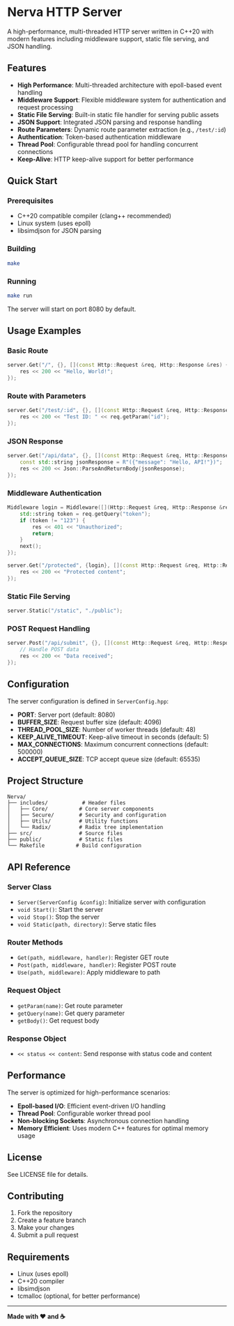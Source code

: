 # Nerva HTTP Server

A high-performance, multi-threaded HTTP server written in C++20 with modern features including middleware support, static file serving, and JSON handling.

## Features

- **High Performance**: Multi-threaded architecture with epoll-based event handling
- **Middleware Support**: Flexible middleware system for authentication and request processing
- **Static File Serving**: Built-in static file handler for serving public assets
- **JSON Support**: Integrated JSON parsing and response handling
- **Route Parameters**: Dynamic route parameter extraction (e.g., `/test/:id`)
- **Authentication**: Token-based authentication middleware
- **Thread Pool**: Configurable thread pool for handling concurrent connections
- **Keep-Alive**: HTTP keep-alive support for better performance

## Quick Start

### Prerequisites

- C++20 compatible compiler (clang++ recommended)
- Linux system (uses epoll)
- libsimdjson for JSON parsing

### Building

```bash
make
```

### Running

```bash
make run
```

The server will start on port 8080 by default.

## Usage Examples

### Basic Route

```cpp
server.Get("/", {}, [](const Http::Request &req, Http::Response &res) {
    res << 200 << "Hello, World!";
});
```

### Route with Parameters

```cpp
server.Get("/test/:id", {}, [](const Http::Request &req, Http::Response &res) {
    res << 200 << "Test ID: " << req.getParam("id");
});
```

### JSON Response

```cpp
server.Get("/api/data", {}, [](const Http::Request &req, Http::Response &res) {
    const std::string jsonResponse = R"({"message": "Hello, API!"})";
    res << 200 << Json::ParseAndReturnBody(jsonResponse);
});
```

### Middleware Authentication

```cpp
Middleware login = Middleware([](Http::Request &req, Http::Response &res, auto next) {
    std::string token = req.getQuery("token");
    if (token != "123") {
        res << 401 << "Unauthorized";
        return;
    }
    next();
});

server.Get("/protected", {login}, [](const Http::Request &req, Http::Response &res) {
    res << 200 << "Protected content";
});
```

### Static File Serving

```cpp
server.Static("/static", "./public");
```

### POST Request Handling

```cpp
server.Post("/api/submit", {}, [](const Http::Request &req, Http::Response &res) {
    // Handle POST data
    res << 200 << "Data received";
});
```

## Configuration

The server configuration is defined in `ServerConfig.hpp`:

- **PORT**: Server port (default: 8080)
- **BUFFER_SIZE**: Request buffer size (default: 4096)
- **THREAD_POOL_SIZE**: Number of worker threads (default: 48)
- **KEEP_ALIVE_TIMEOUT**: Keep-alive timeout in seconds (default: 5)
- **MAX_CONNECTIONS**: Maximum concurrent connections (default: 500000)
- **ACCEPT_QUEUE_SIZE**: TCP accept queue size (default: 65535)

## Project Structure

```
Nerva/
├── includes/           # Header files
│   ├── Core/          # Core server components
│   ├── Secure/        # Security and configuration
│   ├── Utils/         # Utility functions
│   └── Radix/         # Radix tree implementation
├── src/               # Source files
├── public/            # Static files
└── Makefile          # Build configuration
```

## API Reference

### Server Class

- `Server(ServerConfig &config)`: Initialize server with configuration
- `void Start()`: Start the server
- `void Stop()`: Stop the server
- `void Static(path, directory)`: Serve static files

### Router Methods

- `Get(path, middleware, handler)`: Register GET route
- `Post(path, middleware, handler)`: Register POST route
- `Use(path, middleware)`: Apply middleware to path

### Request Object

- `getParam(name)`: Get route parameter
- `getQuery(name)`: Get query parameter
- `getBody()`: Get request body

### Response Object

- `<< status << content`: Send response with status code and content

## Performance

The server is optimized for high-performance scenarios:

- **Epoll-based I/O**: Efficient event-driven I/O handling
- **Thread Pool**: Configurable worker thread pool
- **Non-blocking Sockets**: Asynchronous connection handling
- **Memory Efficient**: Uses modern C++ features for optimal memory usage

## License

See LICENSE file for details.

## Contributing

1. Fork the repository
2. Create a feature branch
3. Make your changes
4. Submit a pull request

## Requirements

- Linux (uses epoll)
- C++20 compiler
- libsimdjson
- tcmalloc (optional, for better performance)

---

**Made with ❤️ and ☕** 